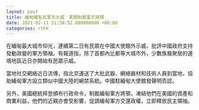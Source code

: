 ```yaml
---
layout: post
title: 緬甸續有反軍方示威　美國制裁軍方將領
date: 2021-02-11 21:58:52.000000000 +08:00
categories: rthk
---
```


在緬甸最大城市仰光，連續第二日有民眾在中國大使館外示威，批評中國政府支持發動政變的軍方領袖。有報道指，除了首都內比都等大城市外，少數族裔聚居的邊境地區近日亦開始有民眾示威。

當地社交網絡近日流傳，指北京運送了大批武器、網絡器材和技術人員到當地，協助緬甸軍方設立類似中國大陸的網禁系統。中國駐緬甸大使館發聲明否認。

另外，美國總統拜登頒布行政命令，制裁緬甸軍方將領，凍結他們在美國的資產和商業利益，他們的近親亦會受影響，促請緬甸軍方交還政權，立即釋放民主領袖。
